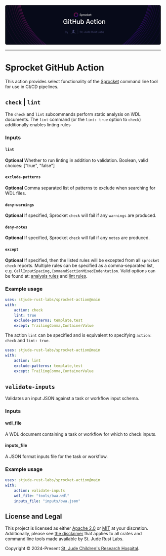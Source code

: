 <img style="margin: 0px" alt="Repository Header Image" src="./assets/header-action.png" />
<hr/>

# Sprocket GitHub Action

This action provides select functionality of the [Sprocket](https://github.com/stjude-rust-labs/sprocket) command line tool for use in CI/CD pipelines.

## `check` | `lint`

The `check` and `lint` subcommands perform static analysis on WDL documents. The `lint` command (or the `lint: true` option to `check`) additionally enables linting rules

### Inputs

#### `lint`

**Optional** Whether to run linting in addition to validation. Boolean, valid choices: ["true", "false"]

#### `exclude-patterns`

**Optional** Comma separated list of patterns to exclude when searching for WDL files.

#### `deny-warnings`

**Optional** If specified, Sprocket `check` will fail if any `warnings` are produced.

#### `deny-notes`

**Optional** If specified, Sprocket `check` will fail if any `notes` are produced.

#### `except`

**Optional** If specified, then the listed rules will be excepted from all `sprocket check` reports. Multiple rules can be specified as a comma-separated list, e.g. `CallInputSpacing,CommandSectionMixedIndentation`. Valid options can be found at: [analysis rules](https://github.com/stjude-rust-labs/wdl/blob/main/wdl-analysis/RULES.md) and [lint rules](https://github.com/stjude-rust-labs/wdl/blob/main/wdl-lint/RULES.md).

### Example usage

```yaml
uses: stjude-rust-labs/sprocket-action@main
with:
    action: check
    lint: true
    exclude-patterns: template,test
    except: TrailingComma,ContainerValue
```

The action `lint` can be specified and is equivalent to specifying `action: check` and `lint: true`.

```yaml
uses: stjude-rust-labs/sprocket-action@main
with:
    action: lint
    exclude-patterns: template,test
    except: TrailingComma,ContainerValue
```

## `validate-inputs`

Validates an input JSON against a task or workflow input schema.

### Inputs

#### wdl_file

A WDL document containing a task or workflow for which to check inputs.

#### inputs_file

A JSON format inputs file for the task or workflow.

### Example usage

```yaml
uses: stjude-rust-labs/sprocket-action@main
with:
    action: validate-inputs
    wdl_file: "tools/bwa.wdl"
    inputs_file: "inputs/bwa.json"
```

## License and Legal

This project is licensed as either [Apache 2.0][license-apache] or
[MIT][license-mit] at your discretion. Additionally, please see [the
disclaimer](https://github.com/stjude-rust-labs#disclaimer) that applies to all
crates and command line tools made available by St. Jude Rust Labs.

Copyright © 2024-Present [St. Jude Children's Research Hospital](https://github.com/stjude).

[license-apache]: https://github.com/stjude-rust-labs/sprocket-action/blob/main/LICENSE-APACHE
[license-mit]: https://github.com/stjude-rust-labs/sprocket-action/blob/main/LICENSE-MIT
